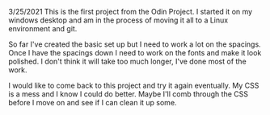 3/25/2021
This is the first project from the Odin Project. I started it on my windows desktop and am in the process of moving it all to a Linux environment and git. 

So far I've created the basic set up but I need to work a lot on the spacings. Once I have the spacings down I need to work on the fonts and make it look polished. I don't think it will take too much longer, I've done most of the work.

I would like to come back to this project and try it again eventually. My CSS is a mess and I know I could do better. Maybe I'll comb through the CSS before I move on and see if I can clean it up some. 